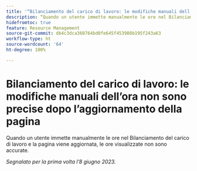 ```yaml
---
title: '“Bilanciamento del carico di lavoro: le modifiche manuali dell’ora non sono precise dopo l’aggiornamento della pagina”'
description: “Quando un utente immette manualmente le ore nel Bilanciamento del carico di lavoro e la pagina viene aggiornata, le ore visualizzate non sono accurate.”
hidefromtoc: true
feature: Resource Management
source-git-commit: db4c3dca360764bd0fe645f453908b195f243a63
workflow-type: ht
source-wordcount: '64'
ht-degree: 100%

---
```



# Bilanciamento del carico di lavoro: le modifiche manuali dell’ora non sono precise dopo l’aggiornamento della pagina

Quando un utente immette manualmente le ore nel Bilanciamento del carico di lavoro e la pagina viene aggiornata, le ore visualizzate non sono accurate.

_Segnalato per la prima volta l’8 giugno 2023._
